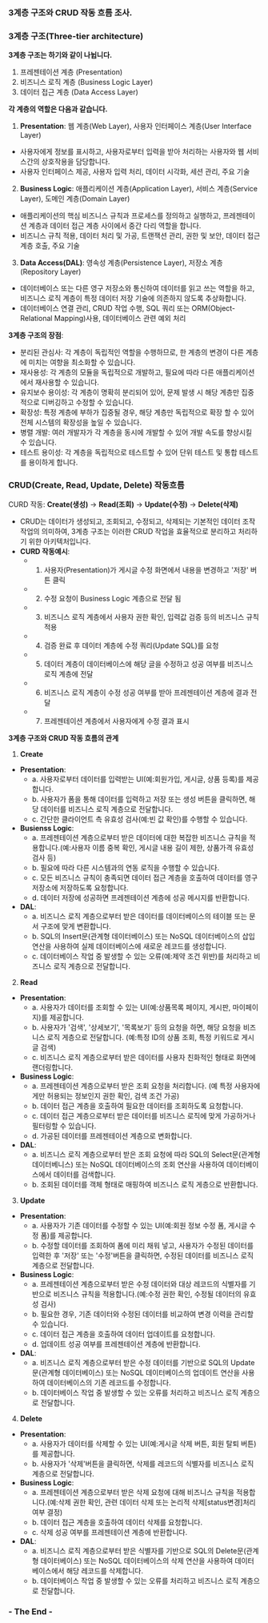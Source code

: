 ### 3계층 구조와 CRUD 작동 흐름 조사.

### 3계층 구조(Three-tier architecture)

**3계층 구조는 하기와 같이 나뉩니다.**
1. 프레젠테이션 계층 (Presentation)
2. 비즈니스 로직 계층 (Business Logic Layer)
3. 데이터 접근 계층 (Data Access Layer)

**각 계층의 역할은 다음과 같습니다.**
1. **Presentation**: 웹 계층(Web Layer), 사용자 인터페이스 계층(User Interface Layer)
* 사용자에게 정보를 표시하고, 사용자로부터 입력을 받아 처리하는 사용자와 웹 서비스간의 상호작용을 담당합니다.
* 사용자 인터페이스 제공, 사용자 입력 처리, 데이터 시각화, 세션 관리, 주요 기술
2. **Business Logic**: 애플리케이션 계층(Application Layer), 서비스 계층(Service Layer), 도메인 계층(Domain Layer)
* 애플리케이션의 핵심 비즈니스 규칙과 프로세스를 정의하고 실행하고, 프레젠테이션 계층과 데이터 접근 계층 사이에서 중간 다리 역할을 합니다.
* 비즈니스 규칙 적용, 데이터 처리 및 가공, 트랜잭션 관리, 권한 및 보안, 데이터 접근 계층 호출, 주요 기술
3. **Data Access(DAL)**: 영속성 계층(Persistence Layer), 저장소 계층(Repository Layer)
* 데이터베이스 또는 다른 영구 저장소와 통신하여 데이터를 읽고 쓰는 역할을 하고, 비즈니스 로직 계층이 특정 데이터 저장 기술에 의존하지 않도록 추상화합니다.
* 데이터베이스 연결 관리, CRUD 작업 수행, SQL 쿼리 또는 ORM(Object-Relational Mapping)사용, 데이터베이스 관련 예외 처리

**3계층 구조의 장점**:
* 분리된 관심사: 각 계층이 독립적인 역할을 수행하므로, 한 계층의 변경이 다른 계층에 미치는 여향을 최소화할 수 있습니다.
* 재사용성: 각 계층의 모듈을 독립적으로 개발하고, 필요에 따라 다른 애플리케이션에서 재사용할 수 있습니다.
* 유지보수 용이성: 각 계층이 명확히 분리되어 있어, 문제 발생 시 해당 계층만 집중적으로 디버깅하고 수정할 수 있습니다.
* 확장성: 특정 계층에 부하가 집중될 경우, 해당 계층만 독립적으로 확장 할 수 있어 전체 시스템의 확장성을 높일 수 있습니다.
* 병렬 개발: 여러 개발자가 각 계층을 동시에 개발할 수 있어 개발 속도를 향상시킬 수 있습니다.
* 테스트 용이성: 각 계층을 독립적으로 테스트할 수 있어 단위 테스트 및 통합 테스트를 용이하게 합니다.

### CRUD(Create, Read, Update, Delete) 작동흐름

CURD 작동: **Create(생성)** → **Read(조회)** → **Update(수정)** → **Delete(삭제)**
* CRUD는 데이터가 생성되고, 조회되고, 수정되고, 삭제되는 기본적인 데이터 조작 작업의 의미하여, 3계층 구조는 이러한 CRUD 작업을 효율적으로 분리하고 처리하기 위한 아키텍처입니다.
* **CURD 작동예시**:
    * 1. 사용자(Presentation)가 게시글 수정 화면에서 내용을 변경하고 '저장' 버튼 클릭
    * 2. 수정 요청이 Business Logic 계층으로 전달 됨
    * 3. 비즈니스 로직 계층에서 사용자 권한 확인, 입력값 검증 등의 비즈니스 규칙 적용
    * 4. 검증 완료 후 데이터 계층에 수정 쿼리(Update SQL)를 요청
    * 5. 데이터 계층이 데이터베이스에 해당 글을 수정하고 성공 여부를 비즈니스 로직 계층에 전달
    * 6. 비즈니스 로직 계층이 수정 성공 여부를 받아 프레젠테이션 계층에 결과 전달
    * 7. 프레젠테이션 계층에서 사용자에게 수정 결과 표시

**3계층 구조와 CRUD 작동 흐름의 관계**
1. **Create**
  * **Presentation**: 
    * a. 사용자로부터 데이터를 입력받는 UI(예:회원가입, 게시글, 상품 등록)를 제공합니다.
    * b. 사용자가 폼을 통해 데이터를 입력하고 저장 또는 생성 버튼을 클릭하면, 해당 데이터를 비즈니스 로직 계층으로 전달합니다.
    * c. 간단한 클라이언트 측 유효성 검사(예:빈 값 확인)를 수행할 수 있습니다.
  * **Busienss Logic**: 
    * a. 프레젠테이션 계층으로부터 받은 데이터에 대한 복잡한 비즈니스 규칙을 적용합니다.(예:사용자 이름 중복 확인, 게시글 내용 길이 제한, 상품가격 유효성 검사 등) 
    * b. 필요에 따라 다른 시스템과의 연동 로직을 수행할 수 있습니다.
    * c. 모든 비즈니스 규칙이 충족되면 데이터 접근 계층을 호출하여 데이터를 영구 저장소에 저장하도록 요청합니다.
    * d. 데이터 저장에 성공하면 프레젠테이션 계층에 성공 메시지를 반환합니다.
  * **DAL**:
    * a. 비즈니스 로직 계층으로부터 받은 데이터를 데이터베이스의 테이블 또는 문서 구조에 맞게 변환합니다.
    * b. SQL의 Insert문(관계형 데이터베이스) 또는 NoSQL 데이터베이스의 삽입 연산을 사용하여 실제 데이터베이스에 새로운 레코드를 생성합니다.
    * c. 데이터베이스 작업 중 발생할 수 있는 오류(예:제약 조건 위반)를 처리하고 비즈니스 로직 계층으로 전달합니다.
2. **Read**
  * **Presentation**:
    * a. 사용자가 데이터를 조회할 수 있는 UI(예:상품목록 페이지, 게시판, 마이페이지)를 제공합니다.
    * b. 사용자가 '검색', '상세보기', '목록보기' 등의 요청을 하면, 해당 요청을 비즈니스 로직 게층으로 전달합니다. (예:특정 ID의 상품 조회, 특정 키워드로 게시글 검색)
    * c. 비즈니스 로직 계층으로부터 받은 데이터를 사용자 친화적인 형태로 화면에 랜더링합니다.
  * **Business Logic**:
    * a. 프레젠테이션 계층으로부터 받은 조회 요청을 처리합니다. (예 특정 사용자에게만 허용되는 정보인지 권한 확인, 검색 조건 가공)
    * b. 데이터 접근 계층을 호출하여 필요한 데이터를 조회하도록 요청합니다.
    * c. 데이터 접근 계층으로부터 받은 데이터를 비즈니스 로직에 맞게 가공하거나 필터링할 수 있습니다.
    * d. 가공된 데이터를 프레젠테이션 계층으로 변화합니다.
  * **DAL**:
    * a. 비즈니스 로직 계층으로부터 받은 조회 요청에 따라 SQL의 Select문(관계형 데이터베니스) 또는 NoSQL 데이터베이스의 조회 연산을 사용하여 데이터베이스에서 데이터를 검색합니다.
    * b. 조회된 데이터를 객체 형태로 매핑하여 비즈니스 로직 게층으로 반환합니다.
3. **Update**
  * **Presentation**:
    * a. 사용자가 기존 데이터를 수정할 수 있는 UI(예:회원 정보 수정 폼, 게시글 수정 폼)를 제공합니다.
    * b. 수정할 데이터를 조회하여 폼에 미리 채워 넣고, 사용자가 수정된 데이터를 입력한 후 '저장' 또는 '수정'버튼을 클릭하면, 수정된 데이터를 비즈니스 로직 계층으로 전달합니다.
  * **Business Logic**:
    * a. 프레젠테이션 계층으로부터 받은 수정 데이터와 대상 레코드의 식별자를 기반으로 비즈니스 규칙을 적용합니다.(예:수정 권한 확인, 수정될 데이터의 유효성 검사)
    * b. 필요한 경우, 기존 데이터와 수정된 데이터를 비교하여 변경 이력을 관리할 수 있습니다.
    * c. 데이터 접근 계층을 호출하여 데이터 업데이트를 요청합니다.
    * d. 업데이트 성공 여부를 프레젠테이션 계층에 반환합니다.
  * **DAL**:
    * a. 비즈니스 로직 계층으로부터 받은 수정 데이터를 기반으로 SQL의 Update문(관계형 데이터베이스) 또는 NoSQL 데이터베이스의 업데이트 연산을 사용하여 데이터베이스의 기존 레코드를 수정합니다.
    * b. 데이터베이스 작업 중 발생할 수 있는 오류를 처리하고 비즈니스 로직 계층으로 전달합니다.
4. **Delete**
  * **Presentation**:
    * a. 사용자가 데이터를 삭제할 수 있는 UI(예:게시글 삭제 버튼, 회원 탈퇴 버튼)를 제공합니다.
    * b. 사용자가 '삭제'버튼을 클릭하면, 삭제를 레코드의 식별자를 비즈니스 로직 계층으로 전달합니다.
  * **Business Logic**:
    * a. 프레젠테이션 계층으로부터 받은 삭제 요청에 대해 비즈니스 규칙을 적용합니다.(예:삭제 권한 확인, 관련 데이터 삭제 또는 논리적 삭제[status변경]처리 여부 결정)
    * b. 데이터 접근 계층을 호출하여 데이터 삭제를 요청합니다.
    * c. 삭제 성공 여부를 프레젠테이션 계층에 반환합니다.
  * **DAL**:
    * a. 비즈니스 로직 계층으로부터 받은 식별자를 기반으로 SQL의 Delete문(관계형 데이터베이스) 또는 NoSQL 데이터베이스의 삭제 연산을 사용하여 데이터베이스에서 해당 레코드를 삭제합니다.
    * b. 데이터베이스 작업 중 발생할 수 있는 오류를 처리하고 비즈니스 로직 계층으로 전달합니다.
### - The End - 
